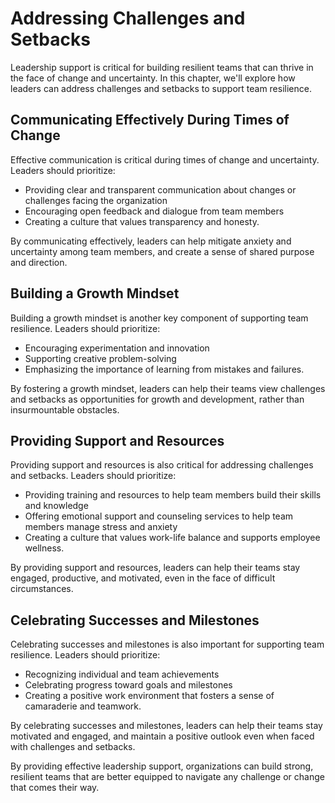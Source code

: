 Addressing Challenges and Setbacks
=================================================================

Leadership support is critical for building resilient teams that can thrive in the face of change and uncertainty. In this chapter, we'll explore how leaders can address challenges and setbacks to support team resilience.

Communicating Effectively During Times of Change
------------------------------------------------

Effective communication is critical during times of change and uncertainty. Leaders should prioritize:

* Providing clear and transparent communication about changes or challenges facing the organization
* Encouraging open feedback and dialogue from team members
* Creating a culture that values transparency and honesty.

By communicating effectively, leaders can help mitigate anxiety and uncertainty among team members, and create a sense of shared purpose and direction.

Building a Growth Mindset
-------------------------

Building a growth mindset is another key component of supporting team resilience. Leaders should prioritize:

* Encouraging experimentation and innovation
* Supporting creative problem-solving
* Emphasizing the importance of learning from mistakes and failures.

By fostering a growth mindset, leaders can help their teams view challenges and setbacks as opportunities for growth and development, rather than insurmountable obstacles.

Providing Support and Resources
-------------------------------

Providing support and resources is also critical for addressing challenges and setbacks. Leaders should prioritize:

* Providing training and resources to help team members build their skills and knowledge
* Offering emotional support and counseling services to help team members manage stress and anxiety
* Creating a culture that values work-life balance and supports employee wellness.

By providing support and resources, leaders can help their teams stay engaged, productive, and motivated, even in the face of difficult circumstances.

Celebrating Successes and Milestones
------------------------------------

Celebrating successes and milestones is also important for supporting team resilience. Leaders should prioritize:

* Recognizing individual and team achievements
* Celebrating progress toward goals and milestones
* Creating a positive work environment that fosters a sense of camaraderie and teamwork.

By celebrating successes and milestones, leaders can help their teams stay motivated and engaged, and maintain a positive outlook even when faced with challenges and setbacks.

By providing effective leadership support, organizations can build strong, resilient teams that are better equipped to navigate any challenge or change that comes their way.
